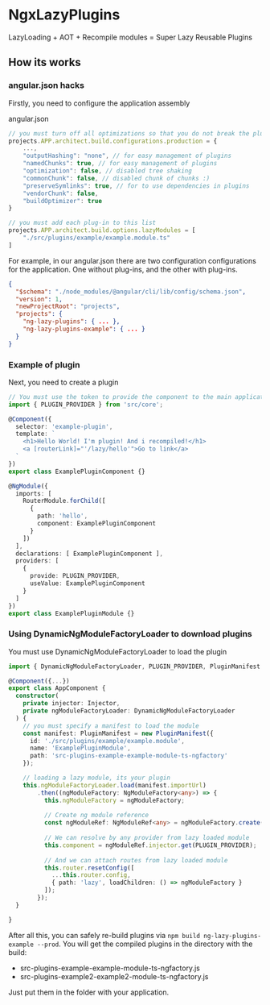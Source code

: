 # NgxLazyPlugins

LazyLoading + AOT + Recompile modules = Super Lazy Reusable Plugins

## How its works

### angular.json hacks

Firstly, you need to configure the application assembly

angular.json
```js
// you must turn off all optimizations so that you do not break the plugins
projects.APP.architect.build.configurations.production = {
    ...,
    "outputHashing": "none", // for easy management of plugins 
    "namedChunks": true, // for easy management of plugins 
    "optimization": false, // disabled tree shaking
    "commonChunk": false, // disabled chunk of chunks :)
    "preserveSymlinks": true, // for to use dependencies in plugins
    "vendorChunk": false,
    "buildOptimizer": true
}

// you must add each plug-in to this list
projects.APP.architect.build.options.lazyModules = [
    "./src/plugins/example/example.module.ts"
]
```

For example, in our angular.json there are two configuration configurations for the application.
One without plug-ins, and the other with plug-ins.
```json
{
  "$schema": "./node_modules/@angular/cli/lib/config/schema.json",
  "version": 1,
  "newProjectRoot": "projects",
  "projects": {
    "ng-lazy-plugins": { ... },
    "ng-lazy-plugins-example": { ... }
  }
}
```

### Example of plugin

Next, you need to create a plugin
```typescript
// You must use the token to provide the component to the main application
import { PLUGIN_PROVIDER } from 'src/core';

@Component({
  selector: 'example-plugin',
  template: `
    <h1>Hello World! I'm plugin! And i recompiled!</h1>
    <a [routerLink]="'/lazy/hello'">Go to link</a>
  `
})
export class ExamplePluginComponent {}

@NgModule({
  imports: [
    RouterModule.forChild([
      {
        path: 'hello',
        component: ExamplePluginComponent
      }
    ])
  ],
  declarations: [ ExamplePluginComponent ],
  providers: [
    {
      provide: PLUGIN_PROVIDER,
      useValue: ExamplePluginComponent
    }
  ]
})
export class ExamplePluginModule {}
```

### Using DynamicNgModuleFactoryLoader to download plugins

You must use DynamicNgModuleFactoryLoader to load the plugin
```typescript
import { DynamicNgModuleFactoryLoader, PLUGIN_PROVIDER, PluginManifest } from 'src/core';

@Component({...})
export class AppComponent {
  constructor(
    private injector: Injector,
    private ngModuleFactoryLoader: DynamicNgModuleFactoryLoader
  ) {
    // you must specify a manifest to load the module
    const manifest: PluginManifest = new PluginManifest({
      id: './src/plugins/example/example.module',
      name: 'ExamplePluginModule',
      path: 'src-plugins-example-example-module-ts-ngfactory'
    });

    // loading a lazy module, its your plugin
    this.ngModuleFactoryLoader.load(manifest.importUrl)
        .then((ngModuleFactory: NgModuleFactory<any>) => {
          this.ngModuleFactory = ngModuleFactory;
  
          // Create ng module reference
          const ngModuleRef: NgModuleRef<any> = ngModuleFactory.create(this.injector);
  
          // We can resolve by any provider from lazy loaded module
          this.component = ngModuleRef.injector.get(PLUGIN_PROVIDER);
  
          // And we can attach routes from lazy loaded module
          this.router.resetConfig([
            ...this.router.config,
            { path: 'lazy', loadChildren: () => ngModuleFactory }
          ]);
        });
  }

}
```

After all this, you can safely re-build plugins via `npm build ng-lazy-plugins-example --prod`.
You will get the compiled plugins in the directory with the build:
 + src-plugins-example-example-module-ts-ngfactory.js
 + src-plugins-example2-example2-module-ts-ngfactory.js

Just put them in the folder with your application.

